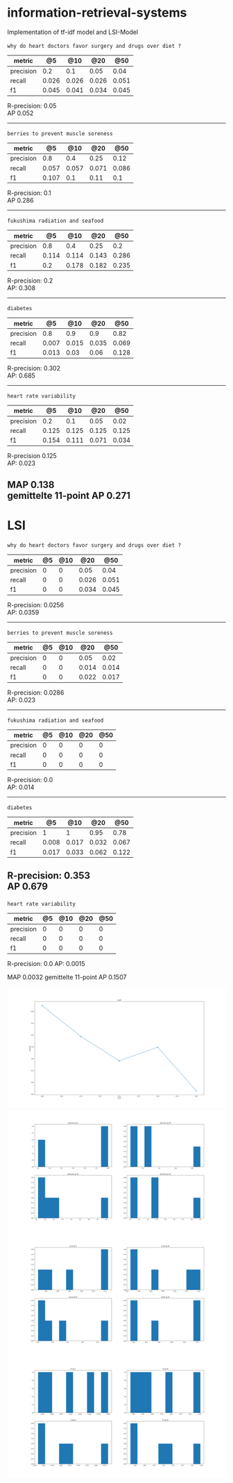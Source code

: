 # information-retrieval-systems
Implementation of tf-idf model and LSI-Model 

`why do heart doctors favor surgery and drugs over diet ?`

| metric    | @5    | @10   | @20   | @50   |
|-----------|-------|-------|-------|-------|
| precision | 0.2   | 0.1   | 0.05  | 0.04  |
| recall    | 0.026 | 0.026 | 0.026 | 0.051 |
| f1        | 0.045 | 0.041 | 0.034 | 0.045 |

R-precision: 0.05<br>
AP 0.052

-------------

`berries to prevent muscle soreness`

| metric    | @5    | @10   | @20   | @50   |
|-----------|-------|-------|-------|-------|
| precision | 0.8   | 0.4   | 0.25  | 0.12  |
| recall    | 0.057 | 0.057 | 0.071 | 0.086 |
| f1        | 0.107 | 0.1   | 0.11  | 0.1   |

R-precision: 0.1<br>
AP 0.286

-----------

`fukushima radiation and seafood`

| metric    | @5    | @10   | @20   | @50   |
|-----------|-------|-------|-------|-------|
| precision | 0.8   | 0.4   | 0.25  | 0.2   |
| recall    | 0.114 | 0.114 | 0.143 | 0.286 |
| f1        | 0.2   | 0.178 | 0.182 | 0.235 |

R-precision: 0.2<br>
AP: 0.308

-----------

`diabetes`

| metric    | @5    | @10   | @20   | @50   |
|-----------|-------|-------|-------|-------|
| precision | 0.8   | 0.9   | 0.9   | 0.82  |
| recall    | 0.007 | 0.015 | 0.035 | 0.069 |
| f1        | 0.013 | 0.03  | 0.06  | 0.128 |

R-precision: 0.302 <br>
AP: 0.685

-----------

`heart rate variability`

| metric    | @5    | @10   | @20   | @50   |
|-----------|-------|-------|-------|-------|
| precision | 0.2   | 0.1   | 0.05  | 0.02  |
| recall    | 0.125 | 0.125 | 0.125 | 0.125 |
| f1        | 0.154 | 0.111 | 0.071 | 0.034 |

R-precision 0.125 <br>
AP: 0.023

MAP 0.138 <br>
gemittelte 11-point AP 0.271
-----------
# LSI
`why do heart doctors favor surgery and drugs over diet ?`

| metric    | @5 | @10 | @20   | @50   |
|-----------|----|-----|-------|-------|
| precision | 0  | 0   | 0.05  | 0.04  |
| recall    | 0  | 0   | 0.026 | 0.051 |
| f1        | 0  | 0   | 0.034 | 0.045 |

R-precision: 0.0256  <br>
AP: 0.0359

-----------
`berries to prevent muscle soreness`

| metric    | @5 | @10 | @20   | @50   |
|-----------|----|-----|-------|-------|
| precision | 0  | 0   | 0.05  | 0.02  |
| recall    | 0  | 0   | 0.014 | 0.014 |
| f1        | 0  | 0   | 0.022 | 0.017 |

R-precision: 0.0286 <br>
AP: 0.023

-------------
`fukushima radiation and seafood`

| metric    | @5 | @10 | @20 | @50 |
|-----------|----|-----|-----|-----|
| precision | 0  | 0   | 0   | 0   |
| recall    | 0  | 0   | 0   | 0   |
| f1        | 0  | 0   | 0   | 0   |

R-precision: 0.0 <br>
AP: 0.014

----------------------

`diabetes`

| metric    | @5    | @10   | @20   | @50   |
|-----------|-------|-------|-------|-------|
| precision | 1     | 1     | 0.95  | 0.78  |
| recall    | 0.008 | 0.017 | 0.032 | 0.067 |
| f1        | 0.017 | 0.033 | 0.062 | 0.122 |

R-precision: 0.353 <br>
AP 0.679
-----------------
`heart rate variability`

| metric    | @5 | @10 | @20 | @50 |
|-----------|----|-----|-----|-----|
| precision | 0  | 0   | 0   | 0   |
| recall    | 0  | 0   | 0   | 0   |
| f1        | 0  | 0   | 0   | 0   |

R-precision: 0.0
AP: 0.0015

MAP 0.0032
gemittelte 11-point AP 0.1507

<img src="/images/11AP.png">
<img src="/images/precision.png">
<img src="/images/recall.png">
<img src="/images/f1.png">